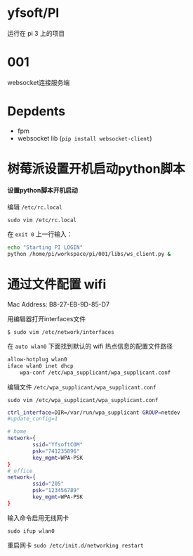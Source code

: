 # yfsoft/PI
运行在 pi 3 上的项目

# 001
websocket连接服务端

# Depdents

- fpm
- websocket lib (`pip install websocket-client`)


# 树莓派设置开机启动python脚本
#### 设置python脚本开机启动

编辑 `/etc/rc.local`

`sudo vim /etc/rc.local`

在 `exit 0` 上一行输入：

```bash
echo "Starting PI LOGIN"
python /home/pi/workspace/pi/001/libs/ws_client.py &
```

# 通过文件配置 wifi 

Mac Address: B8-27-EB-9D-85-D7

用编辑器打开interfaces文件

`$ sudo vim /etc/network/interfaces`

在 `auto wlan0` 下面找到默认的 wifi 热点信息的配置文件路径

```bash
allow-hotplug wlan0
iface wlan0 inet dhcp
    wpa-conf /etc/wpa_supplicant/wpa_supplicant.conf
```

编辑文件 `/etc/wpa_supplicant/wpa_supplicant.conf`

`sudo vim /etc/wpa_supplicant/wpa_supplicant.conf`

```bash
ctrl_interface=DIR=/var/run/wpa_supplicant GROUP=netdev
#update_config=1

# home
network={
        ssid="YfsoftCOM"
        psk="741235896"
        key_mgmt=WPA-PSK
}
# office
network={
        ssid="205"
        psk="123456789"
        key_mgmt=WPA-PSK
}
```

输入命令启用无线网卡

`sudo ifup wlan0`

重启网卡
`sudo /etc/init.d/networking restart`
